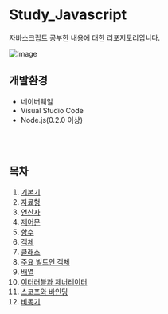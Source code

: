 # Study_Javascript
자바스크립트 공부한 내용에 대한 리포지토리입니다.


![image](https://github.com/cosmoss919/Study_Javascript/assets/162278527/ebef3a83-3309-45a9-9583-9ad8ca6a93b4)


## 개발환경
- 네이버웨일
- Visual Studio Code
- Node.js(0.2.0 이상)

<br/>
<br/>
  
## 목차
1. [기본기](https://github.com/cosmoss919/Study_Javascript/blob/main/1.%EA%B8%B0%EB%B3%B8%EA%B8%B0.md)
2. [자료형](https://github.com/cosmoss919/Study_Javascript/blob/main/2.%EC%9E%90%EB%A3%8C%ED%98%95.md)
3. [연산자](https://github.com/cosmoss919/Study_Javascript/blob/main/3.%EC%97%B0%EC%82%B0%EC%9E%90.md)
4. [제어문](https://github.com/cosmoss919/Study_Javascript/blob/main/4.%EC%A0%9C%EC%96%B4%EB%AC%B8.md)
5. [함수](https://github.com/cosmoss919/Study_Javascript/blob/main/5.%ED%95%A8%EC%88%98.md)
6. [객체](https://github.com/cosmoss919/Study_Javascript/blob/main/6.%EA%B0%9D%EC%B2%B4.md)
7. [클래스](https://github.com/cosmoss919/Study_Javascript/blob/main/7.%ED%81%B4%EB%9E%98%EC%8A%A4.md)
8. [주요 빌트인 객체](https://github.com/cosmoss919/Study_Javascript/blob/main/8.%EC%A3%BC%EC%9A%94%20%EB%B9%8C%ED%8A%B8%EC%9D%B8%20%EA%B0%9D%EC%B2%B4.md)
9. [배열](https://github.com/cosmoss919/Study_Javascript/blob/main/9.%EB%B0%B0%EC%97%B4.md)
10. [이터러블과 제너레이터](https://github.com/cosmoss919/Study_Javascript/blob/main/10.%EC%9D%B4%ED%84%B0%EB%9F%AC%EB%B8%94%EA%B3%BC%20%EC%A0%9C%EB%84%88%EB%A0%88%EC%9D%B4%ED%84%B0.md)
11. [스코프와 바인딩](https://github.com/cosmoss919/Study_Javascript/blob/main/11.%EC%8A%A4%EC%BD%94%ED%94%84%EC%99%80%20%EB%B0%94%EC%9D%B8%EB%94%A9.md)
12. [비동기](https://github.com/cosmoss919/Study_Javascript/blob/main/12.%EB%B9%84%EB%8F%99%EA%B8%B0.md)
